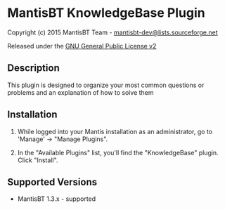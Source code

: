 # MantisBT KnowledgeBase Plugin

Copyright (c) 2015  MantisBT Team - mantisbt-dev@lists.sourceforge.net

Released under the [GNU General Public License v2](http://opensource.org/licenses/GPL-2.0)

## Description

This plugin is designed to organize your most common questions or problems and an explanation of how to solve them

## Installation

1. While logged into your Mantis installation as an administrator, go to
   'Manage' -> "Manage Plugins".

2. In the "Available Plugins" list, you'll find the "KnowledgeBase" plugin.
   Click "Install".

## Supported Versions

- MantisBT 1.3.x - supported

